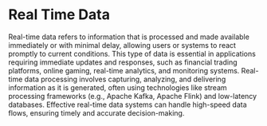 # Real Time Data

Real-time data refers to information that is processed and made available immediately or with minimal delay, allowing users or systems to react promptly to current conditions. This type of data is essential in applications requiring immediate updates and responses, such as financial trading platforms, online gaming, real-time analytics, and monitoring systems. Real-time data processing involves capturing, analyzing, and delivering information as it is generated, often using technologies like stream processing frameworks (e.g., Apache Kafka, Apache Flink) and low-latency databases. Effective real-time data systems can handle high-speed data flows, ensuring timely and accurate decision-making.
